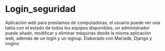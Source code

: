 # Login_seguridad
 Aplicación web para prestamos de computadoras, el usuario puede ver una tabla con el estado de todos los equipos disponibles, un administrador puede añadir, modificar y eliminar máquinas desde la misma aplicación web, además de un login y un signup. Elaborado con Mariadb, Django y nnginx
